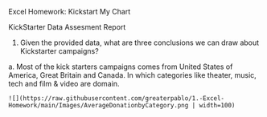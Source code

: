 Excel Homework: Kickstart My Chart

KickStarter Data Assesment Report

1.	  Given the provided data, what are three conclusions we can draw about Kickstarter campaigns?

a.	  Most of the kick starters campaigns comes from United States of America, Great Britain and Canada. 
      In which categories like theater, music, tech and film & video are domain.
      
    ![](https://raw.githubusercontent.com/greaterpablo/1.-Excel-Homework/main/Images/AverageDonationbyCategory.png | width=100)
